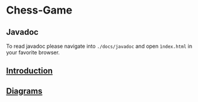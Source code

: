# Chess-Game

## Javadoc
To read javadoc please navigate into `./docs/javadoc` and open `ìndex.html` in your favorite browser.

## [Introduction](./docs/content/text/introduction.md)

## [Diagrams](./docs/content/diagrams/index.md)
